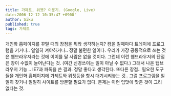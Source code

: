 ```yaml
---
title: 가제트, 위젯? 이용기. (Google, Live)
date:2006-12-12 10:35:47 +0900'
author: Siku
published: true
tags: 가제트
---
```

<p style="margin-right: 0px;" dir="ltr">개인화 홈페이지를 꾸밀 때의 장점을 뭐라 생각하는지?
컴을 킬때마다 트레이에 프로그램을 키거나.. 일일히 켜야하거나.. 정말 불편한 일이다.
우리가 가장 공통적으로 쓰는 것은 웹브라우저라는 것에 이이를 달 사람은 없을 것이다.
그런데 이런 웹브라우저의 단점은 창이 수없이 늘어난다는 것. (여간 신경쓰이는 일이 아닐 수 없다.)
그래서 나온 탭브라우저 기능 ..
IE7과 파폭을 쓴 결과. 정말 좋다고 생각된다. 또다른 장점..
필요한 도구들을 개인화 홈페이지에 가제트와 위젯등을 항시 대기시켜놓는 것.. 그럼 프로그램을 일일히 찾거나
일일히 사이트를 방문할 필요가 없다.
문제는 이런 입맛에 맞춘 것이 그리 없다는 것.
